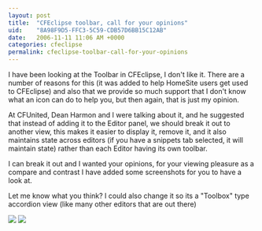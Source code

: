 ```yaml
---
layout: post
title:  "CFEclipse toolbar, call for your opinions"
uid:	"8A98F9D5-FFC3-5C59-CDB57D6BB15C12AB"
date:   2006-11-11 11:06 AM +0000
categories: cfeclipse
permalink: cfeclipse-toolbar-call-for-your-opinions
---
```

I have been looking at the Toolbar in CFEclipse, I don't like it. There are a number of reasons for this (it was added to help HomeSite users get used to CFEclipse) and also that we provide so much support that I don't know what an icon can do to help you, but then again, that is just my opinion.

At CFUnited, Dean Harmon and I were talking about it, and he suggested that instead of adding it to the Editor panel, we should break it out to another view, this makes it easier to display it, remove it, and it also maintains state across editors (if you have a snippets tab selected, it will maintain state) rather than each Editor having its own toolbar.

I can break it out and I wanted your opinions, for your viewing pleasure as a compare and contrast I have added some screenshots for you to have a look at.

Let me know what you think? I could also change it so its a "Toolbox" type accordion view (like many other editors that are out there)

<a href="http://www.markdrew.co.uk/blog/images/toolbar_editor_large.png" target="_blank">
<img src="http://www.markdrew.co.uk/blog/images/toolbar_editor.png" border="0"></a>

<a href="http://www.markdrew.co.uk/blog/images/toolbar_view_large.png" target="_blank">
<img src="http://www.markdrew.co.uk/blog/images/toolbar_view.png"></a>